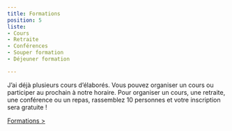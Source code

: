 ```yaml
---
title: Formations
position: 5
liste:
- Cours
- Retraite
- Conférences
- Souper formation
- Déjeuner formation

---
```

J’ai déjà plusieurs cours d’élaborés. Vous pouvez organiser un cours ou participer au prochain à notre horaire. Pour organiser un cours, une retraite, une conférence ou un repas, rassemblez 10 personnes et votre inscription sera gratuite !

<a href="/formations">Formations ></a>